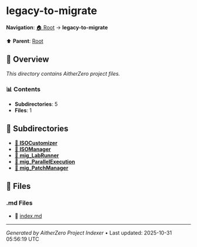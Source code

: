 # legacy-to-migrate

**Navigation**: [🏠 Root](../index.md) → **legacy-to-migrate**

⬆️ **Parent**: [Root](../index.md)

## 📖 Overview

*This directory contains AitherZero project files.*

### 📊 Contents

- **Subdirectories**: 5
- **Files**: 1

## 📁 Subdirectories

- [📂 **ISOCustomizer**](./ISOCustomizer/index.md)
- [📂 **ISOManager**](./ISOManager/index.md)
- [📂 **mig_LabRunner**](./mig_LabRunner/index.md)
- [📂 **mig_ParallelExecution**](./mig_ParallelExecution/index.md)
- [📂 **mig_PatchManager**](./mig_PatchManager/index.md)

## 📄 Files

### .md Files

- 📝 [index.md](./index.md)

---

*Generated by AitherZero Project Indexer* • Last updated: 2025-10-31 05:56:19 UTC

